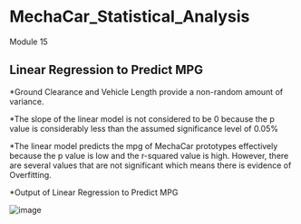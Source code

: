 # MechaCar_Statistical_Analysis
Module 15

## Linear Regression to Predict MPG

*Ground Clearance and Vehicle Length provide a non-random amount of variance.

*The slope of the linear model is not considered to be 0 because the p value is considerably less than the assumed significance level of 0.05%

*The linear model predicts the mpg of MechaCar prototypes effectively because the p value is low and the r-squared value is high. However, there are several values that are not significant which means there is evidence of Overfitting.  

*Output of Linear Regression to Predict MPG

![image](https://user-images.githubusercontent.com/103475613/182003348-89a2cd28-61b2-456b-8059-61279b9df74d.png)

